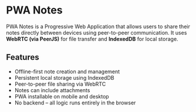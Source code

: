 # PWA Notes

PWA Notes is a Progressive Web Application that allows users to share their notes directly between devices using peer-to-peer communication. It uses **WebRTC (via PeerJS)** for file transfer and **IndexedDB** for local storage.

## Features

- Offline-first note creation and management
- Persistent local storage using IndexedDB
- Peer-to-peer file sharing via WebRTC
- Notes can include attachments
- PWA installable on mobile and desktop
- No backend – all logic runs entirely in the browser
